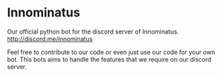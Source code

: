 # Innominatus
Our official python bot for the discord server of Innominatus.
http://discord.me/innominatus

Feel free to contribute to our code or even just use our code for your own bot.
This bots aims to handle the features that we require on our discord server.
